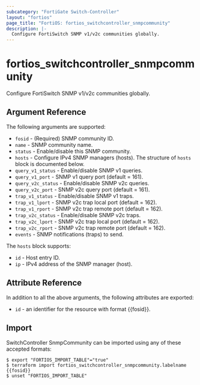 ```yaml
---
subcategory: "FortiGate Switch-Controller"
layout: "fortios"
page_title: "FortiOS: fortios_switchcontroller_snmpcommunity"
description: |-
  Configure FortiSwitch SNMP v1/v2c communities globally.
---
```


# fortios_switchcontroller_snmpcommunity
Configure FortiSwitch SNMP v1/v2c communities globally.

## Argument Reference

The following arguments are supported:

* `fosid` - (Required) SNMP community ID.
* `name` - SNMP community name.
* `status` - Enable/disable this SNMP community.
* `hosts` - Configure IPv4 SNMP managers (hosts). The structure of `hosts` block is documented below.
* `query_v1_status` - Enable/disable SNMP v1 queries.
* `query_v1_port` - SNMP v1 query port (default = 161).
* `query_v2c_status` - Enable/disable SNMP v2c queries.
* `query_v2c_port` - SNMP v2c query port (default = 161).
* `trap_v1_status` - Enable/disable SNMP v1 traps.
* `trap_v1_lport` - SNMP v2c trap local port (default = 162).
* `trap_v1_rport` - SNMP v2c trap remote port (default = 162).
* `trap_v2c_status` - Enable/disable SNMP v2c traps.
* `trap_v2c_lport` - SNMP v2c trap local port (default = 162).
* `trap_v2c_rport` - SNMP v2c trap remote port (default = 162).
* `events` - SNMP notifications (traps) to send.

The `hosts` block supports:

* `id` - Host entry ID.
* `ip` - IPv4 address of the SNMP manager (host).


## Attribute Reference

In addition to all the above arguments, the following attributes are exported:
* `id` - an identifier for the resource with format {{fosid}}.

## Import

SwitchController SnmpCommunity can be imported using any of these accepted formats:
```
$ export "FORTIOS_IMPORT_TABLE"="true"
$ terraform import fortios_switchcontroller_snmpcommunity.labelname {{fosid}}
$ unset "FORTIOS_IMPORT_TABLE"
```
